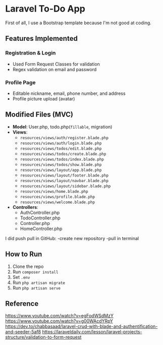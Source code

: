 # Laravel To-Do App

First of all, I use a Bootstrap template because I'm not good at coding.

## Features Implemented

### Registration & Login
- Used Form Request Classes for validation
- Regex validation on email and password

### Profile Page
- Editable nickname, email, phone number, and address
- Profile picture upload (avatar)

## Modified Files (MVC)
- **Model**: User.php, todo.php(`fillable`, migration)
- **Views**:
  - `resources/views/auth/register.blade.php`
  - `resources/views/auth/login.blade.php`
  - `resources/views/todos/edit.blade.php`
  - `resources/views/todos/create.blade.php`
  - `resources/views/todos/index.blade.php`
  - `resources/views/todos/show.blade.php`
  - `resources/views/layout/app.blade.php`
  - `resources/views/layout/footer.blade.php`
  - `resources/views/layout/navbar.blade.php`
  - `resources/views/layout/sidebar.blade.php`
  - `resources/views/home.blade.php`
  - `resources/views/profile.blade.php`
  - `resources/views/welcome.blade.php`
- **Controllers**:
  - AuthController.php
  - TodoController.php
  - Controller.php
  - HomeController.php

 I did  push pull in GitHub:
 -create new repository
 -pull in terminal 

## How to Run
1. Clone the repo
2. Run `composer install`
3. Set `.env`
4. Run `php artisan migrate`
5. Run `php artisan serve`

## Reference
https://www.youtube.com/watch?v=egFodWSdMzY
https://www.youtube.com/watch?v=g00WAcdYRpY
https://dev.to/chabbasaad/laravel-crud-with-blade-and-authentification-and-seeder-5af8
https://laraveldaily.com/lesson/laravel-projects-structure/validation-to-form-request
